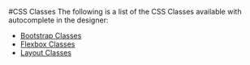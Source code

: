 #CSS Classes
The following is a list of the CSS Classes available with autocomplete in the designer:

- [Bootstrap Classes](./bootstrap-classes.md)
- [Flexbox Classes](./flexbox-classes.md)
- [Layout Classes](./layout-classes.md)
